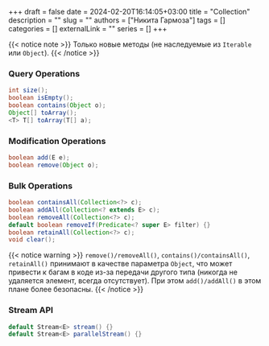 +++ 
draft = false
date = 2024-02-20T16:14:05+03:00
title = "Collection"
description = ""
slug = ""
authors = ["Никита Гармоза"]
tags = []
categories = []
externalLink = ""
series = []
+++

{{< notice note >}}
Только новые методы (не наследуемые из `Iterable` или `Object`).
{{< /notice >}}

### Query Operations

```java
int size();
boolean isEmpty();
boolean contains(Object o);
Object[] toArray();
<T> T[] toArray(T[] a);
```

### Modification Operations

```java
boolean add(E e);
boolean remove(Object o);
```

### Bulk Operations

```java
boolean containsAll(Collection<?> c);
boolean addAll(Collection<? extends E> c);
boolean removeAll(Collection<?> c);
default boolean removeIf(Predicate<? super E> filter) {}
boolean retainAll(Collection<?> c);
void clear();
```

{{< notice warning >}}
`remove()/removeAll()`, `contains()/containsAll()`, `retainAll()` принимают в качестве параметра `Object`, что может привести к багам в коде из-за передачи другого типа (никогда не удаляется элемент, всегда отсутствует). При этом `add()/addAll()` в этом плане более безопасны.
{{< /notice >}}

### Stream API

```java
default Stream<E> stream() {}
default Stream<E> parallelStream() {}
```
